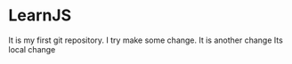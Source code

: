 # LearnJS
It is my first git repository.
I try make some change.
It is another change
Its local change
